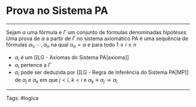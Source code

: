 
# Prova no Sistema PA

---

Sejam $\alpha$ uma fórmula e $\Gamma$ um conjunto de fórmulas denominadas *hipóteses*. Uma prova de $\alpha$ a partir de $\Gamma$ no sistema axiomático PA é uma sequência de fórmulas $\alpha_1,\cdots,\alpha_n$ na qual $\alpha_n = \alpha$ e para todo $1 \leq i  \leq n$

- $\alpha_i$ é um [[LG - Axiomas do Sistema PA|axioma]] 
- $\alpha_i$ pertence a $\Gamma$
- $\alpha_i$ pode ser deduzida por [[LG - Regra de Inferência do Sistema PA|MP]] de $\alpha_j$ e $\alpha_k$ em que $j < i$, $k < i$ e $\alpha_k \equiv \alpha_j \rightarrow \alpha_i$



---

Tags: #logica

